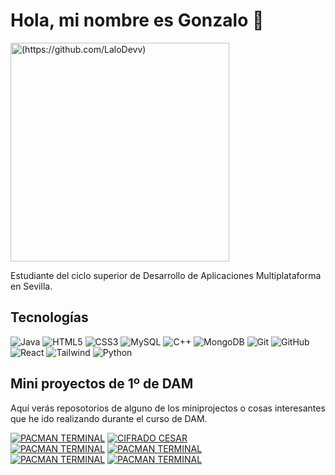 # Hola, mi nombre es Gonzalo 👋

<img align="center" alt="(https://github.com/LaloDevv)" width="350" src="https://user-images.githubusercontent.com/74038190/229223263-cf2e4b07-2615-4f87-9c38-e37600f8381a.gif">


Estudiante del ciclo superior de Desarrollo de Aplicaciones Multiplataforma en Sevilla.

## <b>Tecnologías</b>

<p align="left">
   <img title="Java" alt="Java" src="https://img.icons8.com/color/48/000000/java-coffee-cup-logo.png"/ >
   <img title="HTML5" alt="HTML5" src="https://img.icons8.com/color/48/000000/html-5.png"/>
   <img title="CSS3" alt="CSS3" src="https://img.icons8.com/color/48/000000/css3.png"/>
   <img title="MySQL" alt="MySQL" src="https://img.icons8.com/fluent/50/000000/mysql-logo.png"/> 
   <img title="C++" alt="C++" src="https://img.icons8.com/color/48/000000/c-plus-plus-logo.png"/> 
   <img title="MongoDB" alt="MongoDB" src="https://img.icons8.com/color/48/000000/mongo-db.png"/>   
   <img title="Git" alt="Git" src="https://img.icons8.com/color/48/git"/> 
   <img title="GitHub" alt="GitHub" src="https://img.icons8.com/color/48/github"/> 
   <img title="GitHub" alt="React" src="https://img.icons8.com/?size=50&id=123603&format=png&color=000000"/>
   <img title="GitHub" alt="Tailwind" src="https://img.icons8.com/?size=50&id=x7XMNGh2vdqA&format=png&color=000000"/>
   <img title="GitHub" alt="Python" src="https://img.icons8.com/?size=50&id=13441&format=png&color=000000"/>
</p>

## <b>Mini proyectos de 1º de DAM</b>

Aquí verás reposotorios de alguno de los miniprojectos o cosas interesantes que he ido realizando durante el curso de DAM.

[![PACMAN TERMINAL](https://img.shields.io/github/stars/LaloDevv/pacman-terminal?label=Pacman%20Terminal%20Java%20&style=social)](https://github.com/LaloDevv/PACMAN-TERMINAL)
[![CIFRADO CESAR](https://img.shields.io/github/stars/LaloDevv/CIFRADO-CESAR?label=CIFRADO%20CESAR%20&style=social)](https://github.com/LaloDevv/cesar-encryption)
<br>
[![PACMAN TERMINAL](https://img.shields.io/github/stars/LaloDevv/RETOS-SEMANALES-MOURE?label=RETOS%20SEMANALES%20MOUREDEV%20&style=social)](https://github.com/LaloDevv/Retos-semanales-Moure)
[![PACMAN TERMINAL](https://img.shields.io/github/stars/LaloDevv/TETRIS-terminal?label=TETRIS%20Terminal%20&style=social)](https://github.com/LaloDevv/Tetris-for-Terminal)
<br>
[![PACMAN TERMINAL](https://img.shields.io/github/stars/LaloDevv/FESAC-FITNESS-APP?label=FESAC%20FITNESS%20APP%20&style=social)](https://github.com/LaloDevv/FESAC-FITNESS-APP)
[![PACMAN TERMINAL](https://img.shields.io/github/stars/LaloDevv/FIND-A-PAIR?label=FIND%20A%20PAIR%20&style=social)](https://github.com/LaloDevv/Find-a-pair)


<!--
**LaloDevv/LaloDevv** is a ✨ _special_ ✨ repository because its `README.md` (this file) appears on your GitHub profile.

Here are some ideas to get you started:

- 🔭 I’m currently working on ...
- 🌱 I’m currently learning ...
- 👯 I’m looking to collaborate on ...
- 🤔 I’m looking for help with ...
- 💬 Ask me about ...
- 📫 How to reach me: ...
- 😄 Pronouns: ...
- ⚡ Fun fact: ...
-->
